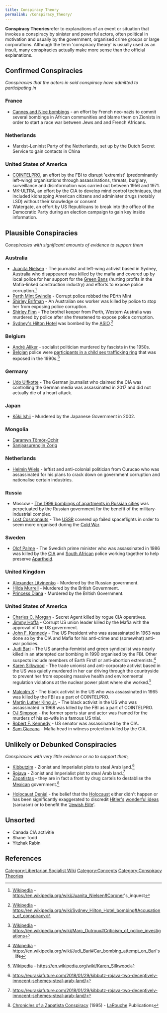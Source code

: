 ```yaml
---
title: Conspiracy Theory
permalink: /Conspiracy_Theory/
---
```


**Conspiracy Theories**refer to explanations of an event or situation
that invokes a conspiracy by sinister and powerful actors, often
political in motivation and usually by the government, organised crime
groups or large corporations. Although the term 'conspiracy theory' is
usually used as an insult, many conspiracies actually make more sense
than the official explanations.

## Confirmed Conspiracies

*Conspiracies that the actors in said conspiracy have admitted to
participating in*

### France

- [Cannes and Nice
  bombings](Cannes_and_Nice_Bombings_(1988).md "wikilink") - an effort by
  French neo-nazis to commit several bombings in African communities and
  blame them on Zionists in order to start a race war between Jews and
  and French Africans.

### Netherlands

- Marxist–Leninist Party of the Netherlands, set up by the Dutch Secret
  Service to gain contacts in China

### United States of America

- [COINTELPRO](COINTELPRO.md "wikilink"), an effort by the FBI to disrupt
  'extremist' (predominantly left-wing) organisations through
  assassinations, threats, burglary, surveillance and disinformation was
  carried out between 1956 and 1971.
- MK-ULTRA, an effort by the CIA to develop mind control techniques,
  that included kidnapping American citizens and administer drugs
  (notably LSD) without their knowledge or consent
- Watergate, an effort by US Republicans to break into the office of the
  Democratic Party during an election campaign to gain key inside
  information.

## Plausible Conspiracies

C*onspiracies with significant amounts of evidence to support them*

### Australia

- [Juanita Nielsen](Juanita_Nielsen.md "wikilink") - The journalist and
  left-wing activist based in Sydney, [Australia](Australia.md "wikilink")
  who disappeared was killed by the mafia and covered up by local police
  for her support for the [Green Bans](Green_Bans.md "wikilink") (hurting
  profits in the Mafia-linked construction industry) and efforts to
  expose police corruption.[^1]
- [Perth Mint Swindle](Perth_Mint_Swindle.md "wikilink") - Corrupt police
  robbed the PErth Mint
- [Shirley Brifman](Shirley_Brifman.md "wikilink") - An Australian sex
  worker was killed by police to stop her from exposing police
  corruption.
- [Shirley Finn](Shirley_Finn.md "wikilink") - The brothel keeper from
  Perth, Western Australia was murdered by police after she threatened
  to expose police corruption.
- [Sydney's Hilton Hotel](Sydney_Hilton_Hotel_Bombing.md "wikilink") was
  bombed by the [ASIO](ASIO.md "wikilink").[^2]

### Belgium

- [André Aliker](André_Aliker.md "wikilink") - socialist politician
  murdered by fascists in the 1950s.
- [Belgian](Belgium.md "wikilink") police were [participants in a child sex
  trafficking ring](Marc_Dutroux.md "wikilink") that was exposed in the
  1990s.[^3]

### Germany

- [Udo Ulfkotte](Udo_Ulfkotte.md "wikilink") - The German journalist who
  claimed the CIA was controlling the German media was assassinated in
  2017 and did not actually die of a heart attack.

### Japan

- [Kōki Ishii](Kōki_Ishii.md "wikilink") - Murdered by the Japanese
  Government in 2002.

### Mongolia

- [Daramyn Tömör-Ochir](Daramyn_Tomor-Ochir.md "wikilink")
- [Sanjaasurengiin Zorig](Sanjaasurengiin_Zorig.md "wikilink")

### Netherlands

- [Helmin Wiels](Helmin_Wiels.md "wikilink") - leftist and anti-colonial
  politician from Curucao who was assassinated for his plans to crack
  down on government corruption and nationalise certain industries.

### Russia

- Moscow - [The 1999 bombings of apartments in Russian
  cities](Russian_Apartment_Bombings_(1999).md "wikilink") was perpetuated
  by the Russian government for the benefit of the military-industrial
  complex.
- [Lost Cosmonauts](Lost_Cosmonauts_Theory.md "wikilink") - The
  [USSR](USSR.md "wikilink") covered up failed spaceflights in order to
  seem more organised during the [Cold War](Cold_War.md "wikilink").

### Sweden

- [Olof Palme](Olof_Palme.md "wikilink") - The Swedish prime minister who
  was assassinated in 1986 was killed by the [CIA](CIA.md "wikilink") and
  [South African](South_Africa.md "wikilink") police working together to
  help preserve [Apartheid](Apartheid_(South_Africa).md "wikilink").

### United Kingdom

- [Alexander Litvinenko](Alexander_Litvinenko.md "wikilink") - Murdered by
  the Russian government.
- [Hilda Murrell](Hilda_Murrell.md "wikilink") - Murdered by the British
  Government.
- [Princess Diana](Princess_Diana.md "wikilink") - Murdered by the British
  Government.

### United States of America

- [Charles C. Morgan](Charles_C._Morgan.md "wikilink") - Secret Agent
  killed by rogue CIA operatives.
- [Jimmy Hoffa](Jimmy_Hoffa.md "wikilink") - Corrupt US union leader killed
  by the Mafia with the approval of the US government.
- [John F. Kennedy](John_F._Kennedy.md "wikilink") - The US President who
  was assassinated in 1963 was done so by the CIA and Mafia for his
  anti-crime and (somewhat) anti-war policies.
- [Judi Bari](Judi_Bari.md "wikilink") - The US anarcha-feminist and green
  syndicalist was nearly killed in an attempted car bombing in 1990
  organised by the FBI. Other suspects include members of Earth First!
  or anti-abortion extremists.[^4]
- [Karen Silkwood](Karen_Silkwood.md "wikilink") - The trade unionist and
  anti-corporate activist based in the US was quietly murdered in her
  car driving through the countryside to prevent her from exposing
  massive health and environmental regulation violations at the nuclear
  power plant where she worked.[^5]

<!-- -->

- [Malcolm X](Malcolm_X.md "wikilink") - The black activist in the US who
  was assassinated in 1965 was killed by the FBI as a part of
  COINTELPRO.
- [Martin Luther King Jr.](Martin_Luther_King_Jr..md "wikilink") - The
  black activist in the US who was assassinated in 1968 was killed by
  the FBI as a part of COINTELPRO.
- [OJ Simpson](OJ_Simpson.md "wikilink") - the former sports star and actor
  was framed for the murders of his ex-wife in a famous US trial.
- [Robert F. Kennedy](Robert_F._Kennedy.md "wikilink") - US senator was
  assassinated by the CIA.
- [Sam Giacana](Sam_Giacana.md "wikilink") - Mafia head in witness
  protection killed by the CIA.

## Unlikely or Debunked Conspiracies

*Conspiracies with very little evidence or no to support them,*

- [Kibbutzim](Kibbutzim.md "wikilink") - Zionist and Imperialist plots to
  steal Arab land.[^6]
- [Rojava](Rojava.md "wikilink") - Zionist and Imperialist plot to steal
  Arab land.[^7]
- [Zapatistas](Zapatista_Army_of_National_Liberation.md "wikilink") - they
  are in fact a front by drug cartels to destablise the
  [Mexican](Mexico.md "wikilink") government.[^8]

<!-- -->

- [Holocaust Denial](Holocaust_Denial.md "wikilink") - the belief that the
  [Holocaust](Holocaust.md "wikilink") either didn't happen or has been
  significantly exaggerated to discredit
  [Hitler's](Adolf_Hitler.md "wikilink") [wonderful
  ideas](Nazism.md "wikilink") (sarcasm) or to benefit the '[Jewish
  Elite](Jewish_Elite_Conspiracy.md "wikilink")'.

## Unsorted

- Canada CIA activitie
- Shane Todd
- Yitzhak Rabin

## References

<references />

[Category:Libertarian Socialist
Wiki](Category:Libertarian_Socialist_Wiki.md "wikilink")
[Category:Concepts](Category:Concepts.md "wikilink") [Category:Conspiracy
Theories](Category:Conspiracy_Theories.md "wikilink")

[^1]: [Wikipedia](Wikipedia.md "wikilink") -
    <https://en.wikipedia.org/wiki/Juanita_Nielsen#Coroner>'s_inquest

[^2]: [Wikipedia](Wikipedia.md "wikilink") -
    <https://en.wikipedia.org/wiki/Sydney_Hilton_Hotel_bombing#Accusations_of_conspiracy>

[^3]: [Wikipedia](Wikipedia.md "wikilink") -
    <https://en.wikipedia.org/wiki/Marc_Dutroux#Criticism_of_police_investigations>

[^4]: [Wikipedia](Wikipedia.md "wikilink") -
    <https://en.wikipedia.org/wiki/Judi_Bari#Car_bombing_attempt_on_Bari>'s_life

[^5]: [Wikipedia](Wikipedia.md "wikilink") -
    <https://en.wikipedia.org/wiki/Karen_Silkwood>

[^6]: <https://eurasiafuture.com/2018/01/29/kibbutz-rojava-two-deceptively-innocent-schemes-steal-arab-land/>

[^7]: <https://eurasiafuture.com/2018/01/29/kibbutz-rojava-two-deceptively-innocent-schemes-steal-arab-land/>

[^8]: [Chronicles of a Zapatista
    Conspiracy](Chronicles_of_a_Zapatista_Conspiracy.md "wikilink")
    (1995) - [LaRouche](LaRouche_Movement.md "wikilink") Publications